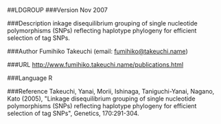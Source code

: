 ##LDGROUP
###Version
Nov 2007

###Description
inkage disequilibrium grouping of single nucleotide polymorphisms (SNPs) reflecting haplotype phylogeny for efficient selection of tag SNPs.

###Author
Fumihiko Takeuchi (email: fumihiko@takeuchi.name)

###URL
http://www.fumihiko.takeuchi.name/publications.html

###Language
R

###Reference
Takeuchi, Yanai, Morii, Ishinaga, Taniguchi-Yanai, Nagano, Kato (2005), "Linkage disequilibrium grouping of single nucleotide polymorphisms (SNPs) reflecting haplotype phylogeny for efficient selection of tag SNPs", Genetics, 170:291-304.


